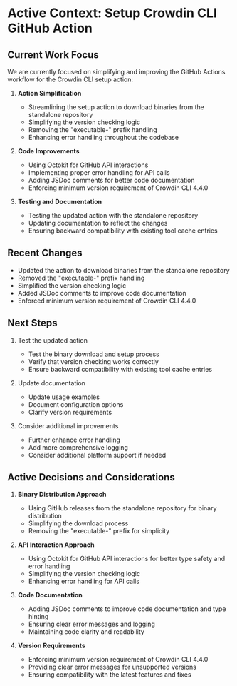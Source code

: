 # Active Context: Setup Crowdin CLI GitHub Action

## Current Work Focus

We are currently focused on simplifying and improving the GitHub Actions workflow for the Crowdin CLI setup action:

1. **Action Simplification**
   - Streamlining the setup action to download binaries from the standalone repository
   - Simplifying the version checking logic
   - Removing the "executable-" prefix handling
   - Enhancing error handling throughout the codebase

2. **Code Improvements**
   - Using Octokit for GitHub API interactions
   - Implementing proper error handling for API calls
   - Adding JSDoc comments for better code documentation
   - Enforcing minimum version requirement of Crowdin CLI 4.4.0

3. **Testing and Documentation**
   - Testing the updated action with the standalone repository
   - Updating documentation to reflect the changes
   - Ensuring backward compatibility with existing tool cache entries

## Recent Changes

- Updated the action to download binaries from the standalone repository
- Removed the "executable-" prefix handling
- Simplified the version checking logic
- Added JSDoc comments to improve code documentation
- Enforced minimum version requirement of Crowdin CLI 4.4.0

## Next Steps

1. Test the updated action
   - Test the binary download and setup process
   - Verify that version checking works correctly
   - Ensure backward compatibility with existing tool cache entries

2. Update documentation
   - Update usage examples
   - Document configuration options
   - Clarify version requirements

3. Consider additional improvements
   - Further enhance error handling
   - Add more comprehensive logging
   - Consider additional platform support if needed

## Active Decisions and Considerations

1. **Binary Distribution Approach**
   - Using GitHub releases from the standalone repository for binary distribution
   - Simplifying the download process
   - Removing the "executable-" prefix for simplicity

2. **API Interaction Approach**
   - Using Octokit for GitHub API interactions for better type safety and error handling
   - Simplifying the version checking logic
   - Enhancing error handling for API calls

3. **Code Documentation**
   - Adding JSDoc comments to improve code documentation and type hinting
   - Ensuring clear error messages and logging
   - Maintaining code clarity and readability

4. **Version Requirements**
   - Enforcing minimum version requirement of Crowdin CLI 4.4.0
   - Providing clear error messages for unsupported versions
   - Ensuring compatibility with the latest features and fixes 